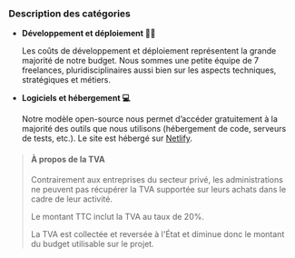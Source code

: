 ### Description des catégories

-   **Développement et déploiement 👨‍💻**

    Les coûts de développement et déploiement représentent la grande majorité de notre budget.
    Nous sommes une petite équipe de 7 freelances, pluridisciplinaires aussi bien
    sur les aspects techniques, stratégiques et métiers.

-   **Logiciels et hébergement 💻**

    Notre modèle open-source nous permet d’accéder gratuitement à la majorité des
    outils que nous utilisons (hébergement de code, serveurs de tests, etc.). Le
    site est hébergé sur [Netlify](https://www.netlify.com).

> #### À propos de la TVA
>
> Contrairement aux entreprises du secteur privé, les administrations ne peuvent
> pas récupérer la TVA supportée sur leurs achats dans le cadre de leur
> activité.
>
> Le montant TTC inclut la TVA au taux de 20%.
>
> La TVA est collectée et reversée à l'État et diminue donc le montant du budget
> utilisable sur le projet.
